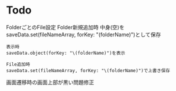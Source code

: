 # Todo

FolderごとのFile設定
    Folder新規追加時
    中身(空)をsaveData.set(fileNameArray, forKey: "\(folderName)")として保存

    表示時
    saveData.object(forKey: "\(folderName)")を表示

    File追加時
    saveData.set(fileNameArray, forKey: "\(folderName)")で上書き保存

画面遷移時の画面上部が黒い問題修正
